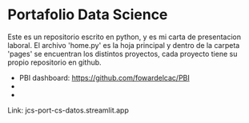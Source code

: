 # Portafolio Data Science
Este es un repositorio escrito en python, y es mi carta de presentacion laboral. El archivo 'home.py' es la hoja principal y dentro de la carpeta 'pages' se encuentran los distintos proyectos, cada proyecto tiene su propio repositorio en github.
- PBI dashboard: https://github.com/fowardelcac/PBI
- 
- 


Link: jcs-port-cs-datos.streamlit.app
